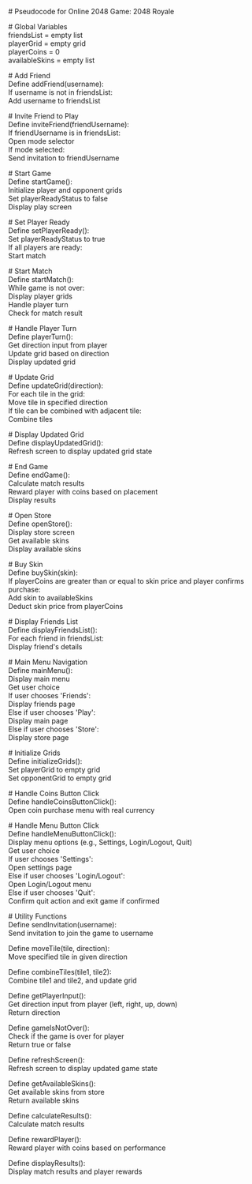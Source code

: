   
\# Pseudocode for Online 2048 Game: 2048 Royale

\# Global Variables  
friendsList \= empty list  
playerGrid \= empty grid  
playerCoins \= 0  
availableSkins \= empty list

\# Add Friend  
Define addFriend(username):  
    If username is not in friendsList:  
        Add username to friendsList

\# Invite Friend to Play  
Define inviteFriend(friendUsername):  
    If friendUsername is in friendsList:  
        Open mode selector  
        If mode selected:  
            Send invitation to friendUsername

\# Start Game  
Define startGame():  
    Initialize player and opponent grids  
    Set playerReadyStatus to false  
    Display play screen

\# Set Player Ready  
Define setPlayerReady():  
    Set playerReadyStatus to true  
    If all players are ready:  
        Start match

\# Start Match  
Define startMatch():  
    While game is not over:  
        Display player grids  
        Handle player turn  
        Check for match result

\# Handle Player Turn  
Define playerTurn():  
    Get direction input from player  
    Update grid based on direction  
    Display updated grid

\# Update Grid  
Define updateGrid(direction):  
    For each tile in the grid:  
        Move tile in specified direction  
        If tile can be combined with adjacent tile:  
            Combine tiles

\# Display Updated Grid  
Define displayUpdatedGrid():  
    Refresh screen to display updated grid state

\# End Game  
Define endGame():  
    Calculate match results  
    Reward player with coins based on placement  
    Display results

\# Open Store  
Define openStore():  
    Display store screen  
    Get available skins  
    Display available skins

\# Buy Skin  
Define buySkin(skin):  
    If playerCoins are greater than or equal to skin price and player confirms purchase:  
        Add skin to availableSkins  
        Deduct skin price from playerCoins

\# Display Friends List  
Define displayFriendsList():  
    For each friend in friendsList:  
        Display friend's details

\# Main Menu Navigation  
Define mainMenu():  
    Display main menu  
    Get user choice  
    If user chooses 'Friends':  
        Display friends page  
    Else if user chooses 'Play':  
        Display main page  
    Else if user chooses 'Store':  
        Display store page

\# Initialize Grids  
Define initializeGrids():  
    Set playerGrid to empty grid  
    Set opponentGrid to empty grid

\# Handle Coins Button Click  
Define handleCoinsButtonClick():  
    Open coin purchase menu with real currency

\# Handle Menu Button Click  
Define handleMenuButtonClick():  
    Display menu options (e.g., Settings, Login/Logout, Quit)  
    Get user choice  
    If user chooses 'Settings':  
        Open settings page  
    Else if user chooses 'Login/Logout':  
        Open Login/Logout menu  
    Else if user chooses 'Quit':  
        Confirm quit action and exit game if confirmed

\# Utility Functions  
Define sendInvitation(username):  
    Send invitation to join the game to username

Define moveTile(tile, direction):  
    Move specified tile in given direction

Define combineTiles(tile1, tile2):  
    Combine tile1 and tile2, and update grid

Define getPlayerInput():  
    Get direction input from player (left, right, up, down)  
    Return direction

Define gameIsNotOver():  
    Check if the game is over for player  
    Return true or false

Define refreshScreen():  
    Refresh screen to display updated game state

Define getAvailableSkins():  
    Get available skins from store  
    Return available skins

Define calculateResults():  
    Calculate match results

Define rewardPlayer():  
    Reward player with coins based on performance

Define displayResults():  
    Display match results and player rewards  
